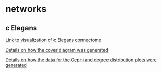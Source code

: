 # networks

## c Elegans

[Link to visualization of c Elegans connectome](https://www.opensourcebrain.org/projects/c302/repository/revisions/master/show/examples?explorer=https%253A%252F%252Fraw.githubusercontent.com%252Fopenworm%252Fc302%252Fmaster%252Fexamples%252Fc302_D_Full.net.nml)

[Details on how the cover diagram was generated](cover-diagram.md)

[Details on how the data for the Gephi and degree distribution plots were generated](generating-data.md)
